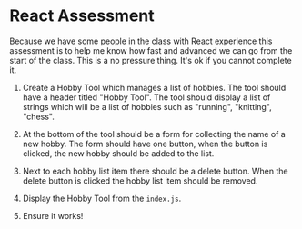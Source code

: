 # React Assessment

Because we have some people in the class with React experience this assessment is to help me know how fast and advanced we can go from the start of the class. This is a no pressure thing. It's ok if you cannot complete it.

1. Create a Hobby Tool which manages a list of hobbies. The tool should have a header titled "Hobby Tool". The tool should display a list of strings which will be a list of hobbies such as "running", "knitting", "chess". 

2. At the bottom of the tool should be a form for collecting the name of a new hobby. The form should have one button, when the button is clicked, the new hobby should be added to the list.

3. Next to each hobby list item there should be a delete button. When the delete button is clicked the hobby list item should be removed.

4. Display the Hobby Tool from the `index.js`.

5. Ensure it works!
